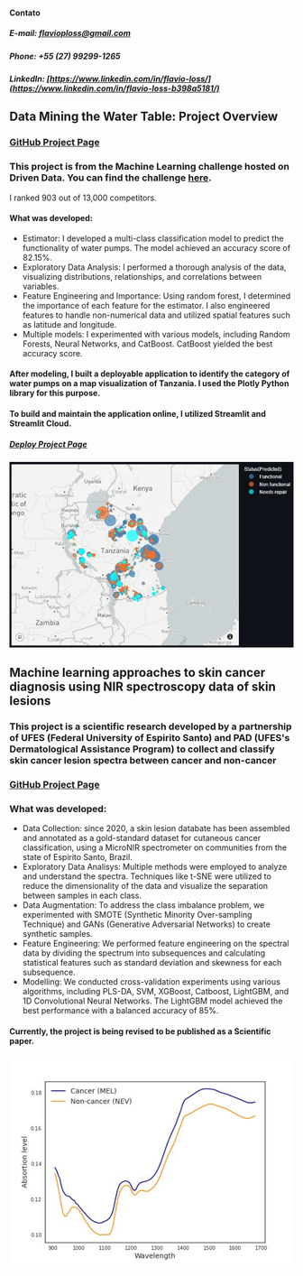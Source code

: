 #### Contato
##### E-mail: flavioploss@gmail.com
##### Phone: +55 (27) 99299-1265
##### LinkedIn: [https://www.linkedin.com/in/flavio-loss/](https://www.linkedin.com/in/flavio-loss-b398a5181/)

## Data Mining the Water Table: Project Overview
### [GitHub Project Page](https://github.com/flavioloss/waterpump_challenge/blob/main/)
### This project is from the Machine Learning challenge hosted on Driven Data. You can find the challenge [here](https://www.drivendata.org/competitions/7/pump-it-up-data-mining-the-water-table/page/23/). 
I ranked 903 out of 13,000 competitors.


#### What was developed:
- Estimator: I developed a multi-class classification model to predict the functionality of water pumps. The model achieved an accuracy score of 82.15%.
- Exploratory Data Analysis: I performed a thorough analysis of the data, visualizing distributions, relationships, and correlations between variables.
- Feature Engineering and Importance: Using random forest, I determined the importance of each feature for the estimator. I also engineered features to handle non-numerical data and utilized spatial features such as latitude and longitude.
- Multiple models: I experimented with various models, including Random Forests, Neural Networks, and CatBoost. CatBoost yielded the best accuracy score.

#### After modeling, I built a deployable application to identify the category of water pumps on a map visualization of Tanzania. I used the Plotly Python library for this purpose.
#### To build and maintain the application online, I utilized Streamlit and Streamlit Cloud.
##### [Deploy Project Page](https://github.com/flavioloss/waterpump_deploy)
![img-1](https://github.com/flavioloss/Flavio_Portfolio/blob/gh-pages/images/map_waterpump.jpeg?raw=true)



## Machine learning approaches to skin cancer diagnosis using NIR spectroscopy data of skin lesions
### This project is a scientific research developed by a partnership of UFES (Federal University of Espirito Santo) and PAD (UFES's Dermatological Assistance Program) to collect and classify skin cancer lesion spectra between cancer and non-cancer
### [GitHub Project Page](https://github.com/flavioloss/nir-spectrum-classification)

### What was developed:
- Data Collection: since 2020, a skin lesion databate has been assembled and annotated as a gold-standard dataset for cutaneous cancer classification, using a MicroNIR spectrometer on communities from the state of Espirito Santo, Brazil.
- Exploratory Data Analisys: Multiple methods were employed to analyze and understand the spectra. Techniques like t-SNE were utilized to reduce the dimensionality of the data and visualize the separation between samples in each class.
- Data Augmentation: To address the class imbalance problem, we experimented with SMOTE (Synthetic Minority Over-sampling Technique) and GANs (Generative Adversarial Networks) to create synthetic samples. 
- Feature Engineering: We performed feature engineering on the spectral data by dividing the spectrum into subsequences and calculating statistical features such as standard deviation and skewness for each subsequence.
- Modelling: We conducted cross-validation experiments using various algorithms, including PLS-DA, SVM, XGBoost, Catboost, LightGBM, and 1D Convolutional Neural Networks. The LightGBM model achieved the best performance with a balanced accuracy of 85%.

#### Currently, the project is being revised to be published as a Scientific paper.
![img-2](https://github.com/flavioloss/Flavio_Portfolio/blob/gh-pages/images/spectrum_binary.jpg?raw=true)
